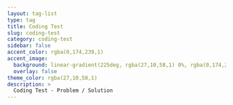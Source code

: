 ```yaml
---
layout: tag-list
type: tag
title: Coding Test
slug: coding-test
category: coding-test
sidebar: false
accent_color: rgba(0,174,239,1)
accent_image:
  background: linear-gradient(225deg, rgba(27,10,58,1) 0%, rgba(0,174,239,1) 80%)
  overlay: false
theme_color: rgba(27,10,58,1)
description: >
  Coding Test - Problem / Solution
---
```

